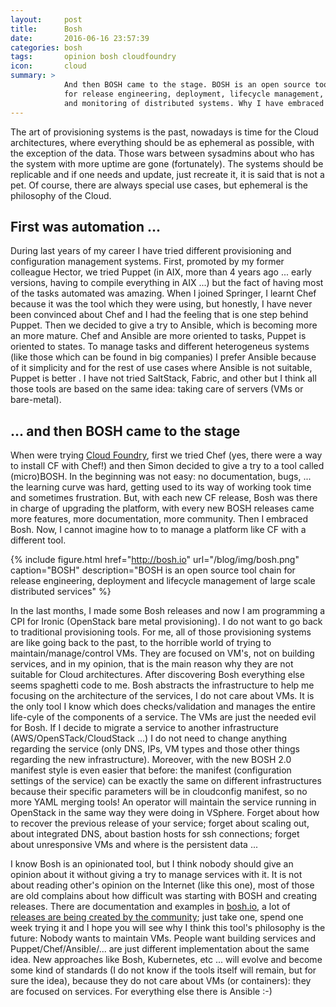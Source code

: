 ```yaml
---
layout:     post
title:      Bosh
date:       2016-06-16 23:57:39
categories: bosh
tags:       opinion bosh cloudfoundry
icon:       cloud
summary: >
            And then BOSH came to the stage. BOSH is an open source tool 
            for release engineering, deployment, lifecycle management, 
            and monitoring of distributed systems. Why I have embraced it?
---
```


The art of provisioning systems is the past, nowadays is time for the Cloud 
architectures, where everything should be as ephemeral as possible, with the 
exception of the data. Those wars between sysadmins about who has the system 
with more uptime are gone (fortunately). The systems should be replicable and 
if one needs and update, just recreate it, it is said that is not a pet. Of 
course, there are always special use cases, but ephemeral is the philosophy of 
the Cloud.


First was automation ...
------------------------


During last years of my career I have tried different provisioning and 
configuration management systems. First, promoted by my former colleague Hector, 
we tried Puppet (in AIX, more than 4 years ago ... early versions, having to 
compile everything in AIX ...) but the fact of having most of the tasks 
automated was amazing. When I joined Springer, I learnt Chef because it was the 
tool which they were using, but honestly, I have never been convinced about Chef 
and I had the feeling that is one step behind Puppet. Then we decided to give a 
try to Ansible, which is becoming more an more mature. Chef and Ansible are 
more oriented to tasks, Puppet is oriented to states. To manage tasks and 
different heterogeneus systems (like those which can be found in big companies) 
I prefer Ansible because of it simplicity and for the rest of use cases where 
Ansible is not suitable, Puppet is better . I have not tried SaltStack, Fabric, 
and other but I think all those tools are based on the same idea: taking care 
of servers (VMs or bare-metal).


... and then BOSH came to the stage
-----------------------------------

When were trying [Cloud Foundry](https://www.cloudfoundry.org/), first we tried 
Chef (yes, there were a way to install CF with Chef!) and then Simon decided to 
give a try to a tool called (micro)BOSH. In the beginning was not easy: no 
documentation, bugs, ... the learning curve was hard, getting used to its way of 
working took time and sometimes frustration. But, with each new CF release, Bosh 
was there in charge of upgrading the platform, with every new BOSH releases came
more features, more documentation, more community. Then I embraced Bosh. Now, I
cannot imagine how to to manage a platform like CF with a different tool.


{% include figure.html href="http://bosh.io" url="/blog/img/bosh.png" caption="BOSH" description="BOSH is an open source tool chain for release engineering, deployment and lifecycle management of large scale distributed services" %}


In the last months, I made some Bosh releases and now I am programming a CPI for
Ironic (OpenStack bare metal provisioning). I do not want to go back to 
traditional provisioning tools. For me, all of those provisioning systems 
are like going back to the past, to the horrible world of trying to 
maintain/manage/control VMs. They are focused on VM's, not on building 
services, and in my opinion, that is the main reason why they are not suitable 
for Cloud architectures. After discovering Bosh everything else seems spaghetti
code to me. Bosh abstracts the infrastructure to help me focusing on 
the architecture of the services, I do not care about VMs. It is the only tool 
I know which does checks/validation and manages the entire life-cyle of the 
components of a service. The VMs are just the needed evil for Bosh. 
If I decide to migrate a service to another infrastructure 
(AWS/OpenSTack/CloudStack ...) I do not need to change anything regarding the
service (only DNS, IPs, VM types and those other things regarding the new
infrastructure). Moreover, with the new BOSH 2.0 manifest style is even easier
that before: the manifest (configuration settings of the service) can be
exactly the same on different infrastructures because their specific parameters
will be in cloudconfig manifest, so no more YAML merging tools! An operator 
will maintain the service running in OpenStack in the same way they were doing
in VSphere. Forget about how to recover the previous release of your service; 
forget about scaling out, about integrated DNS, about bastion hosts for ssh 
connections; forget about unresponsive VMs and where is the persistent data ...

I know Bosh is an opinionated tool, but I think nobody should give an opinion 
about it without giving a try to manage services with it. It is not about 
reading other's opinion on the Internet (like this one), most of those are old 
complains about how difficult was starting with BOSH and creating releases. 
There are documentation and examples in [bosh.io](http://bosh.io), a lot of 
[releases are being created by the community](https://github.com/cloudfoundry-community?utf8=%E2%9C%93&query=boshrelease); 
just take one, spend one week trying it and I hope you will see why I think 
this tool's philosophy is the future: Nobody wants to maintain VMs. 
People want building services and Puppet/Chef/Ansible/... are just different 
implementation about the same idea. New approaches like Bosh, Kubernetes, etc ... 
will evolve and become some kind of standards (I do not know if the tools 
itself will remain, but for sure the idea), because they do not care about 
VMs (or containers): they are focused on services. For everything else there 
is Ansible :-)
